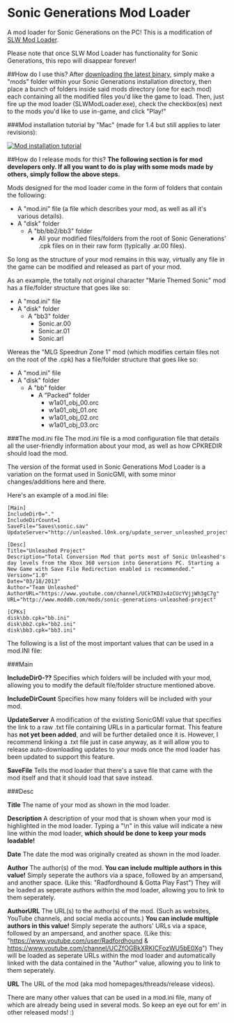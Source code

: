 # Sonic Generations Mod Loader
A mod loader for Sonic Generations on the PC! This is a modification of [SLW Mod Loader](https://github.com/Radfordhound/SLW-Mod-Loader).

Please note that once SLW Mod Loader has functionality for Sonic Generations, this repo will disappear forever!

##How do I use this?
After [downloading the latest binary](https://github.com/GoldtexTwitch/Sonic-Generations-Mod-Loader/releases/latest), simply make a "mods" folder within your Sonic Generations installation directory, then place a bunch of folders inside said mods directory (one for each mod) each containing all the modified files you'd like the game to load. Then, just fire up the mod loader (SLWModLoader.exe), check the checkbox(es) next to the mods you'd like to use in-game, and click "Play!"

###Mod installation tutorial by "Mac" (made for 1.4 but still applies to later revisions):

[![Mod installation tutorial](http://img.youtube.com/vi/u-5uCVJ8Ci0/0.jpg)](https://www.youtube.com/watch?v=u-5uCVJ8Ci0 "Mod installation tutorial")

##How do I release mods for this?
**The following section is for mod developers only. If all you want to do is play with some mods made by others, simply follow the above steps.**

Mods designed for the mod loader come in the form of folders that contain the following:

- A "mod.ini" file (a file which describes your mod, as well as all it's various details).
- A "disk" folder
  - A "bb/bb2/bb3" folder
    - All your modified files/folders from the root of Sonic Generations' .cpk files on in their raw form (typically .ar.00 files).

So long as the structure of your mod remains in this way, virtually any file in the game can be modified and released as part of your mod.

As an example, the totally not original character "Marie Themed Sonic" mod has a file/folder structure that goes like so:

- A "mod.ini" file
- A "disk" folder
  - A "bb3" folder
    - Sonic.ar.00
    - Sonic.ar.01
    - Sonic.arl

Wereas the "MLG Speedrun Zone 1" mod (which modifies certain files not on the root of the .cpk) has a file/folder structure that goes like so:

- A "mod.ini" file
- A "disk" folder
  - A "bb" folder
    - A "Packed" folder
      - w1a01_obj_00.orc
      - w1a01_obj_01.orc
      - w1a01_obj_02.orc
      - w1a01_obj_03.orc


###The mod.ini file
The mod.ini file is a mod configuration file that details all the user-friendly information about your mod, as well as how CPKREDIR should load the mod.

The version of the format used in Sonic Generations Mod Loader is a variation on the format used in SonicGMI, with some minor changes/additions here and there.

Here's an example of a mod.ini file:
```
[Main]
IncludeDir0="."
IncludeDirCount=1
SaveFile="Saves\sonic.sav"
UpdateServer="http://unleashed.l0nk.org/update_server_unleashed_project/"

[Desc]
Title="Unleashed Project"
Description="Total Conversion Mod that ports most of Sonic Unleashed's day levels from the Xbox 360 version into Generations PC. Starting a New Game with Save File Redirection enabled is recommended."
Version="1.0"
Date="03/18/2013"
Author="Team Unleashed"
AuthorURL="https://www.youtube.com/channel/UCkTKDJx4zCUcYVjjWh3gC7g"
URL="http://www.moddb.com/mods/sonic-generations-unleashed-project"

[CPKs]
disk\bb.cpk="bb.ini"
disk\bb2.cpk="bb2.ini"
disk\bb3.cpk="bb3.ini"
```

The following is a list of the most important values that can be used in a mod.INI file:

###Main

**IncludeDir0-??** Specifies which folders will be included with your mod, allowing you to modify the default file/folder structure mentioned above.

**IncludeDirCount** Specifies how many folders will be included with your mod.

**UpdateServer** A modification of the existing SonicGMI value that specifies the link to a raw .txt file containing URLs in a particular format. This feature has **not yet been added**, and will be further detailed once it is. However, I recommend linking a .txt file just in case anyway, as it will allow you to release auto-downloading updates to your mods once the mod loader has been updated to support this feature.

**SaveFile** Tells the mod loader that there's a save file that came with the mod itself and that it should load that save instead.

###Desc

**Title** The name of your mod as shown in the mod loader.

**Description** A description of your mod that is shown when your mod is highlighted in the mod loader.
Typing a "\n" in this value will indicate a new line within the mod loader, **which should be done to keep your mods loadable!**

**Date** The date the mod was originally created as shown in the mod loader.

**Author** The author(s) of the mod. **You can include multiple authors in this value!** Simply seperate the authors via a space, followed by an ampersand, and another space. (Like this: "Radfordhound & Gotta Play Fast") They will be loaded as seperate authors within the mod loader, allowing you to link to them seperately.

**AuthorURL** The URL(s) to the author(s) of the mod. (Such as websites, YouTube channels, and social media accounts.) **You can include multiple authors in this value!** Simply seperate the authors' URLs via a space, followed by an ampersand, and another space. (Like this: "https://www.youtube.com/user/Radfordhound & https://www.youtube.com/channel/UCZfOGBkXRKICFozWU5bE0Xg") They will be loaded as seperate URLs within the mod loader and automatically linked with the data contained in the "Author" value, allowing you to link to them seperately.

**URL** The URL of the mod (aka mod homepages/threads/release videos).


There are many other values that can be used in a mod.ini file, many of which are already being used in several mods. So keep an eye out for em' in other released mods! :)
